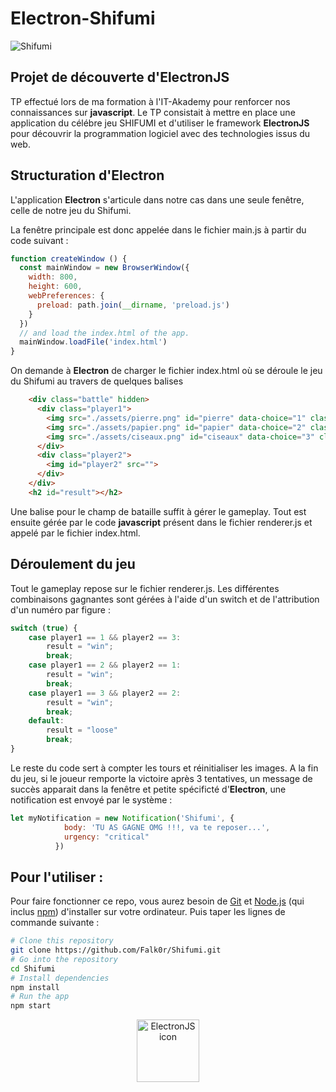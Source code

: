 # Electron-Shifumi

![Shifumi](https://billetsdemissacacia.files.wordpress.com/2017/11/expo-spacejunk.jpg?w=840)

## Projet de découverte d'ElectronJS

TP effectué lors de ma formation à l'IT-Akademy pour renforcer nos connaissances sur __javascript__. Le TP consistait à mettre en place une application du célébre jeu SHIFUMI et d'utiliser le framework __ElectronJS__ pour découvrir la programmation logiciel avec des technologies issus du web.

## Structuration d'Electron

L'application __Electron__ s'articule dans notre cas dans une seule fenêtre, celle de notre jeu du Shifumi.

La fenêtre principale est donc appelée dans le fichier main.js à partir du code suivant :

```javascript
function createWindow () {
  const mainWindow = new BrowserWindow({
    width: 800,
    height: 600,
    webPreferences: {
      preload: path.join(__dirname, 'preload.js')
    }
  })
  // and load the index.html of the app.
  mainWindow.loadFile('index.html')
}
```
On demande à __Electron__ de charger le fichier index.html où se déroule le jeu du Shifumi au travers de quelques balises

```html
    <div class="battle" hidden>
      <div class="player1">
        <img src="./assets/pierre.png" id="pierre" data-choice="1" class="img">
        <img src="./assets/papier.png" id="papier" data-choice="2" class="img">
        <img src="./assets/ciseaux.png" id="ciseaux" data-choice="3" class="img">
      </div>
      <div class="player2">
        <img id="player2" src="">
      </div>
    </div>
    <h2 id="result"></h2>
```
Une balise pour le champ de bataille suffit à gérer le gameplay.
Tout est ensuite gérée par le code __javascript__ présent dans le fichier renderer.js et appelé par le fichier index.html.

## Déroulement du jeu

Tout le gameplay repose sur le fichier renderer.js. Les différentes combinaisons gagnantes sont gérées à l'aide d'un switch et de l'attribution d'un numéro par figure :
```javascript
switch (true) {
    case player1 == 1 && player2 == 3: 
        result = "win";
        break;
    case player1 == 2 && player2 == 1: 
        result = "win";
        break;
    case player1 == 3 && player2 == 2: 
        result = "win";
        break;
    default:
        result = "loose"
        break;
}
```
Le reste du code sert à compter les tours et réinitialiser les images. A la fin du jeu, si le joueur remporte la victoire après 3 tentatives, un message de succès apparait dans la fenêtre et petite spécificté d'__Electron__, une notification est envoyé par le système :
```javascript
let myNotification = new Notification('Shifumi', {
            body: 'TU AS GAGNE OMG !!!, va te reposer...',
            urgency: "critical"
          })
```

## Pour l'utiliser :

Pour faire fonctionner ce repo, vous aurez besoin de [Git](https://git-scm.com) et [Node.js](https://nodejs.org/en/download/) (qui inclus [npm](http://npmjs.com)) d'installer sur votre ordinateur. Puis taper les lignes de commande suivante :

```bash
# Clone this repository
git clone https://github.com/Falk0r/Shifumi.git
# Go into the repository
cd Shifumi
# Install dependencies
npm install
# Run the app
npm start
```
<div style="text-align:center;">
<img src="https://upload.wikimedia.org/wikipedia/commons/thumb/9/91/Electron_Software_Framework_Logo.svg/1200px-Electron_Software_Framework_Logo.svg.png"
     alt="ElectronJS icon"
     style="float: center; height: 100px; width: 100px" />
</div>
